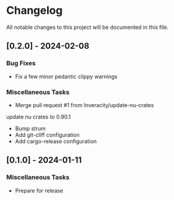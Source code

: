 # Changelog

All notable changes to this project will be documented in this file.

## [0.2.0] - 2024-02-08

### Bug Fixes

- Fix a few minor pedantic clippy warnings

### Miscellaneous Tasks

- Merge pull request #1 from Inveracity/update-nu-crates

update nu crates to 0.90.1
- Bump strum
- Add git-cliff configuration
- Add cargo-release configuration

## [0.1.0] - 2024-01-11

### Miscellaneous Tasks

- Prepare for release

<!-- generated by git-cliff -->
